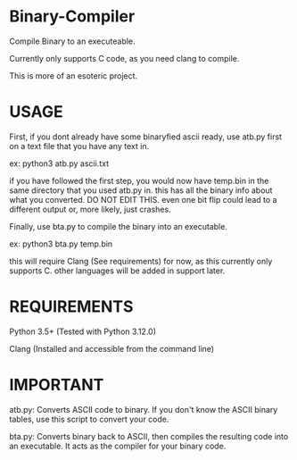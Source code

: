 # Binary-Compiler
Compile Binary to an executeable.

Currently only supports C code, as you need clang to compile.


This is more of an esoteric project.

# USAGE
First, if you dont already have some binaryfied ascii ready, use atb.py first on a text file that you have any text in.

ex: python3 atb.py ascii.txt

if you have followed the first step, you would now have temp.bin in the same directory that you used atb.py in. this has all the binary info about what you converted. DO NOT EDIT THIS. even one bit flip could lead to a different output or, more likely, just crashes.

Finally, use bta.py to compile the binary into an executable. 

ex: python3 bta.py temp.bin

this will require Clang (See requirements) for now, as this currently only supports C. other languages will be added in support later.


# REQUIREMENTS
Python 3.5+ (Tested with Python 3.12.0)

Clang (Installed and accessible from the command line)

# IMPORTANT
atb.py: Converts ASCII code to binary. If you don't know the ASCII binary tables, use this script to convert your code.

bta.py: Converts binary back to ASCII, then compiles the resulting code into an executable. It acts as the compiler for your binary code.
